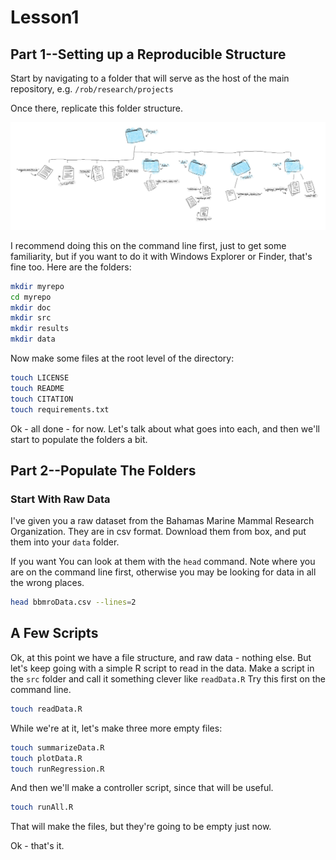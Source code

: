 # Lesson1


## Part 1--Setting up a Reproducible Structure
Start by navigating to a folder that will serve as the host of the main repository, e.g. ```/rob/research/projects```

Once there, replicate this folder structure. 

![](images/folderStructure.jpg)

I recommend doing this on the command line first, just to get some familiarity, but if you want to do it with Windows Explorer or Finder, that's fine too. Here are the folders:


```bash
mkdir myrepo
cd myrepo
mkdir doc
mkdir src
mkdir results
mkdir data
```

Now make some files at the root level of the directory:

```bash
touch LICENSE
touch README
touch CITATION
touch requirements.txt
```

Ok - all done - for now. Let's talk about what goes into each, and then we'll start to populate the folders a bit.


## Part 2--Populate The Folders
### Start With Raw Data
I've given you a raw dataset from the Bahamas Marine Mammal Research Organization. They are in csv format. Download them from box, and put them into your ```data``` folder. 

If you want You can look at them with the ```head``` command. Note where you are on the command line first, otherwise you may be looking for data in all the wrong places.


```bash
head bbmroData.csv --lines=2
```

## A Few Scripts
Ok, at this point we have a file structure, and raw data - nothing else. But let's keep going with a simple R script to read in the data. Make a script in the ```src``` folder and call it something clever like ```readData.R``` Try this first on the command line.


```bash
touch readData.R
```

While we're at it, let's make three more empty files:


```bash
touch summarizeData.R
touch plotData.R
touch runRegression.R
```

And then we'll make a controller script, since that will be useful.


```bash
touch runAll.R
```


That will make the files, but they're going to be empty just now.

Ok - that's it.



